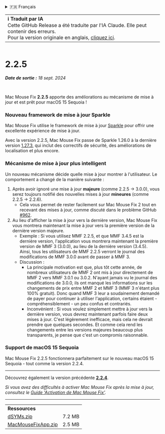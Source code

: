 <details>
<summary>🇫🇷 Français</summary>

[🇬🇧 English (GitHub)](https://github.com/noah-nuebling/mac-mouse-fix/releases/tag/2.2.5)\
[🇦🇩 Català](https://redirect.macmousefix.com/?target=mmf-release&tag=2.2.5&locale=ca)\
[🇩🇪 Deutsch](https://redirect.macmousefix.com/?target=mmf-release&tag=2.2.5&locale=de)\
[🇪🇸 Español](https://redirect.macmousefix.com/?target=mmf-release&tag=2.2.5&locale=es)\
**🇫🇷 Français**\
[🇮🇩 Indonesia](https://redirect.macmousefix.com/?target=mmf-release&tag=2.2.5&locale=id)\
[🇮🇹 Italiano](https://redirect.macmousefix.com/?target=mmf-release&tag=2.2.5&locale=it)\
[🇭🇺 Magyar](https://redirect.macmousefix.com/?target=mmf-release&tag=2.2.5&locale=hu)\
[🇳🇱 Nederlands](https://redirect.macmousefix.com/?target=mmf-release&tag=2.2.5&locale=nl)\
[🇵🇱 Polski](https://redirect.macmousefix.com/?target=mmf-release&tag=2.2.5&locale=pl)\
[🇧🇷 Português (Brasil)](https://redirect.macmousefix.com/?target=mmf-release&tag=2.2.5&locale=pt-BR)\
[🇵🇹 Português (Portugal)](https://redirect.macmousefix.com/?target=mmf-release&tag=2.2.5&locale=pt-PT)\
[🇷🇴 Română](https://redirect.macmousefix.com/?target=mmf-release&tag=2.2.5&locale=ro)\
[🇸🇪 Svenska](https://redirect.macmousefix.com/?target=mmf-release&tag=2.2.5&locale=sv)\
[🇻🇳 Tiếng Việt](https://redirect.macmousefix.com/?target=mmf-release&tag=2.2.5&locale=vi)\
[🇹🇷 Türkçe](https://redirect.macmousefix.com/?target=mmf-release&tag=2.2.5&locale=tr)\
[🇨🇿 Čeština](https://redirect.macmousefix.com/?target=mmf-release&tag=2.2.5&locale=cs)\
[🇬🇷 Ελληνικά](https://redirect.macmousefix.com/?target=mmf-release&tag=2.2.5&locale=el)\
[🇷🇺 Русский](https://redirect.macmousefix.com/?target=mmf-release&tag=2.2.5&locale=ru)\
[🇺🇦 Українська](https://redirect.macmousefix.com/?target=mmf-release&tag=2.2.5&locale=uk)\
[🇮🇱 עברית](https://redirect.macmousefix.com/?target=mmf-release&tag=2.2.5&locale=he)\
[🇸🇦 العربية](https://redirect.macmousefix.com/?target=mmf-release&tag=2.2.5&locale=ar)\
[🇮🇳 हिन्दी](https://redirect.macmousefix.com/?target=mmf-release&tag=2.2.5&locale=hi)\
[🇹🇭 ไทย](https://redirect.macmousefix.com/?target=mmf-release&tag=2.2.5&locale=th)\
[🇨🇳 中文 (简体)](https://redirect.macmousefix.com/?target=mmf-release&tag=2.2.5&locale=zh-Hans)\
[🇨🇳 中文 (繁體)](https://redirect.macmousefix.com/?target=mmf-release&tag=2.2.5&locale=zh-Hant)\
[🇭🇰 中文（香港)](https://redirect.macmousefix.com/?target=mmf-release&tag=2.2.5&locale=zh-HK)\
[🇯🇵 日本語](https://redirect.macmousefix.com/?target=mmf-release&tag=2.2.5&locale=ja)\
[🇰🇷 한국어](https://redirect.macmousefix.com/?target=mmf-release&tag=2.2.5&locale=ko)\
[Help translate Mac Mouse Fix to different languages!](https://github.com/noah-nuebling/mac-mouse-fix/discussions/731)
</details>
<table align=><td>
<b>ℹ️ Traduit par IA</b><br>
Cette GitHub Release a été traduite par l'IA Claude. Elle peut contenir des erreurs.<br>
Pour la version originale en anglais, <a href="https://github.com/noah-nuebling/mac-mouse-fix/releases/tag/2.2.5">cliquez ici</a>.
</td></table>

<table></table>

# 2.2.5
***Date de sortie :** 18 sept. 2024*

<br>

Mac Mouse Fix **2.2.5** apporte des améliorations au mécanisme de mise à jour et est prêt pour macOS 15 Sequoia !

### Nouveau framework de mise à jour Sparkle

Mac Mouse Fix utilise le framework de mise à jour [Sparkle](https://sparkle-project.org/) pour offrir une excellente expérience de mise à jour.

Avec la version 2.2.5, Mac Mouse Fix passe de Sparkle 1.26.0 à la dernière version [1.27.3](https://github.com/sparkle-project/Sparkle/releases/tag/1.27.3), qui inclut des correctifs de sécurité, des améliorations de localisation et plus encore.

### Mécanisme de mise à jour plus intelligent

Un nouveau mécanisme décide quelle mise à jour montrer à l'utilisateur. Le comportement a changé de la manière suivante :

1. Après avoir ignoré une mise à jour **majeure** (comme 2.2.5 -> 3.0.0), vous serez toujours notifié des nouvelles mises à jour **mineures** (comme 2.2.5 -> 2.2.6).
    - Cela vous permet de rester facilement sur Mac Mouse Fix 2 tout en recevant des mises à jour, comme discuté dans le problème GitHub [#962](https://github.com/noah-nuebling/mac-mouse-fix/issues/962).
2. Au lieu d'afficher la mise à jour vers la dernière version, Mac Mouse Fix vous montrera maintenant la mise à jour vers la première version de la dernière version majeure.
    - Exemple : Si vous utilisez MMF 2.2.5, et que MMF 3.4.5 est la dernière version, l'application vous montrera maintenant la première version de MMF 3 (3.0.0), au lieu de la dernière version (3.4.5). Ainsi, tous les utilisateurs de MMF 2.2.5 verront le journal des modifications de MMF 3.0.0 avant de passer à MMF 3.
    - Discussion :
        - La principale motivation est que, plus tôt cette année, de nombreux utilisateurs de MMF 2 ont mis à jour directement de MMF 2 vers MMF 3.0.1 ou 3.0.2. N'ayant jamais vu le journal des modifications de 3.0.0, ils ont manqué les informations sur les changements de prix entre MMF 2 et MMF 3 (MMF 3 n'étant plus 100% gratuit). Donc quand MMF 3 leur a soudainement demandé de payer pour continuer à utiliser l'application, certains étaient - compréhensiblement - un peu confus et contrariés.
        - Inconvénient : Si vous voulez simplement mettre à jour vers la dernière version, vous devrez maintenant parfois faire deux mises à jour. C'est légèrement inefficace, mais cela ne devrait prendre que quelques secondes. Et comme cela rend les changements entre les versions majeures beaucoup plus transparents, je pense que c'est un compromis raisonnable.

### Support de macOS 15 Sequoia

Mac Mouse Fix 2.2.5 fonctionnera parfaitement sur le nouveau macOS 15 Sequoia - tout comme la version 2.2.4.

---

Découvrez également la version précédente [**2.2.4**](https://redirect.macmousefix.com/?target=mmf-release&tag=2.2.4&locale=fr).

*Si vous avez des difficultés à activer Mac Mouse Fix après la mise à jour, consultez le [Guide 'Activation de Mac Mouse Fix'](https://github.com/noah-nuebling/mac-mouse-fix/discussions/861).*

---

<table align="start">
<tr>
    <td colspan=2>
        <b>Ressources</b>
    </td>
</tr>
<tr>
    <td><a href="https://github.com/noah-nuebling/mac-mouse-fix/releases/download/2.2.5/dSYMs.zip">dSYMs.zip</a></td>
    <td>7.2 MB</td>
</tr>
<tr>
    <td><a href="https://github.com/noah-nuebling/mac-mouse-fix/releases/download/2.2.5/MacMouseFixApp.zip">MacMouseFixApp.zip</a></td>
    <td>2.5 MB</td>
</tr>
</table>